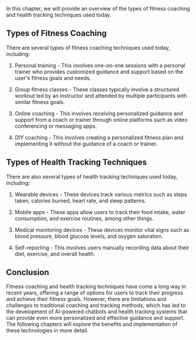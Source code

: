 
In this chapter, we will provide an overview of the types of fitness coaching and health tracking techniques used today.

Types of Fitness Coaching
-------------------------

There are several types of fitness coaching techniques used today, including:

1. Personal training - This involves one-on-one sessions with a personal trainer who provides customized guidance and support based on the user's fitness goals and needs.

2. Group fitness classes - These classes typically involve a structured workout led by an instructor and attended by multiple participants with similar fitness goals.

3. Online coaching - This involves receiving personalized guidance and support from a coach or trainer through online platforms such as video conferencing or messaging apps.

4. DIY coaching - This involves creating a personalized fitness plan and implementing it without the guidance of a coach or trainer.

Types of Health Tracking Techniques
-----------------------------------

There are also several types of health tracking techniques used today, including:

1. Wearable devices - These devices track various metrics such as steps taken, calories burned, heart rate, and sleep patterns.

2. Mobile apps - These apps allow users to track their food intake, water consumption, and exercise routines, among other things.

3. Medical monitoring devices - These devices monitor vital signs such as blood pressure, blood glucose levels, and oxygen saturation.

4. Self-reporting - This involves users manually recording data about their diet, exercise, and overall health.

Conclusion
----------

Fitness coaching and health tracking techniques have come a long way in recent years, offering a range of options for users to track their progress and achieve their fitness goals. However, there are limitations and challenges to traditional coaching and tracking methods, which has led to the development of AI-powered chatbots and health tracking systems that can provide even more personalized and effective guidance and support. The following chapters will explore the benefits and implementation of these technologies in more detail.

